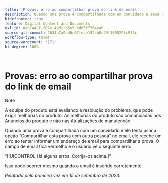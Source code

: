 ```yaml
---
title: 'Provas: erro ao compartilhar prova do link de email'
description: Quando uma prova é compartilhada com um convidado e esse convidado tenta usar a opção Compartilhar esta prova com outra pessoa no email, ele recebe um erro ao tentar informar um endereço de email para compartilhar a prova. O campo de email fica vermelho e o usuário vê um erro.
hidefromtoc: true
feature: Digital Content and Documents
exl-id: 0ab7a42f-f87e-49d1-b5e5-3d05f7764eab
source-git-commit: 2631a7a9cd6c07feae192cb0e29f168929fc9f3c
workflow-type: tm+mt
source-wordcount: '171'
ht-degree: 100%

---
```


# Provas: erro ao compartilhar prova do link de email

>[!NOTE]
>
>A equipe do produto está avaliando a resolução do problema, que pode exigir melhorias do produto. As melhorias do produto são comunicadas nos Anúncios do produto e não nas Atualizações de manutenção.

Quando uma prova é compartilhada com um convidado e ele tenta usar a opção “Compartilhar esta prova com outra pessoa” no email, ele recebe um erro ao tentar informar um endereço de email para compartilhar a prova. O campo de email fica vermelho e o usuário vê o seguinte erro:

“[!UICONTROL Há alguns erros. Corrija-os acima.]”

Isso pode ocorrer mesmo quando o email é inserido corretamente.

_Relatado pela primeira vez em 15 de setembro de 2023._
